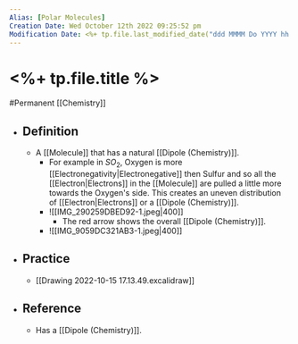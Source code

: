 ```yaml
---
Alias: [Polar Molecules]
Creation Date: Wed October 12th 2022 09:25:52 pm 
Modification Date: <%+ tp.file.last_modified_date("ddd MMMM Do YYYY hh:mm:ss a") %>
---
```

# <%+ tp.file.title %>
#Permanent [[Chemistry]]

- ## Definition
	- A [[Molecule]] that has a natural [[Dipole (Chemistry)]].
		- For example in $SO_2$, Oxygen is more [[Electronegativity|Electronegative]] then Sulfur and so all the [[Electron|Electrons]] in the [[Molecule]] are pulled a little more towards the Oxygen's side. This creates an uneven distribution of [[Electron|Electrons]] or a [[Dipole (Chemistry)]].
		- ![[IMG_290259DBED92-1.jpeg|400]]
			- The red arrow shows the overall [[Dipole (Chemistry)]].
		- ![[IMG_9059DC321AB3-1.jpeg|400]]
- ## Practice
	- [[Drawing 2022-10-15 17.13.49.excalidraw]]
- ## Reference
	- Has a [[Dipole (Chemistry)]].